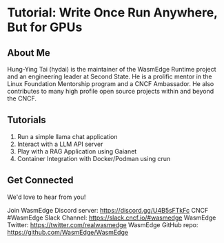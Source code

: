 # Tutorial: Write Once Run Anywhere, But for GPUs

## About Me

Hung-Ying Tai (hydai) is the maintainer of the WasmEdge Runtime project and an engineering leader at Second State.
He is a prolific mentor in the Linux Foundation Mentorship program and a CNCF Ambassador.
He also contributes to many high profile open source projects within and beyond the CNCF.

## Tutorials

1. Run a simple llama chat application
2. Interact with a LLM API server
3. Play with a RAG Application using Gaianet
4. Container Integration with Docker/Podman using crun

## Get Connected

We'd love to hear from you!

Join WasmEdge Discord server: https://discord.gg/U4B5sFTkFc
CNCF #WasmEdge Slack Channel: https://slack.cncf.io/#wasmedge
WasmEdge Twitter: https://twitter.com/realwasmedge
WasmEdge GitHub repo: https://github.com/WasmEdge/WasmEdge
